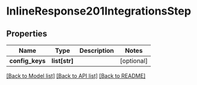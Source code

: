 # InlineResponse201IntegrationsStep

## Properties
Name | Type | Description | Notes
------------ | ------------- | ------------- | -------------
**config_keys** | **list[str]** |  | [optional] 

[[Back to Model list]](../README.md#documentation-for-models) [[Back to API list]](../README.md#documentation-for-api-endpoints) [[Back to README]](../README.md)

